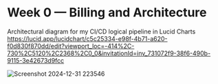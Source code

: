 # Week 0 — Billing and Architecture

Architectural diagram for my CI/CD logical pipeline in Lucid Charts
https://lucid.app/lucidchart/c5c25334-e98f-4b71-a620-f0d830f870dd/edit?viewport_loc=-414%2C-730%2C5120%2C2368%2C0_0&invitationId=inv_731072f9-38f6-490b-9115-3e42673d9fcc

![Screenshot 2024-12-31 223546](https://github.com/user-attachments/assets/c5058b7c-91bf-48de-9c21-54bc7025fdf0)
